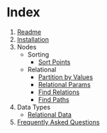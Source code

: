 # Index

1. [Readme](Readme.md)
1. [Installation](docs/Installation.md)
1. Nodes
    - Sorting
        - [Sort Points](docs/PCGExSortPoints.md)
    - Relational
        - [Partition by Values](docs/PCGExPartitionByValues.md)
        - [Relational Params](docs/PCGExRelationalParams.md)
        - [Find Relations](docs/PCGExFindRelations.md)
        - [Find Paths](docs/PCGExFindPaths.md)
1. Data Types
    - [Relational Data](docs/PCGExRelationalData.md)
1. [Frequently Asked Questions](docs/FAQ.md)